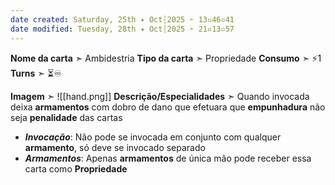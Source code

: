 ```yaml
---
date created: Saturday, 25th ✦ Oct┆2025 ➣ 13▫46▫41
date modified: Tuesday, 28th ✦ Oct┆2025 ➣ 21▫13▫57
---
```


**Nome da carta** ➣ Ambidestria
**Tipo da carta** ➣ Propriedade
**Consumo** ➣ ⚡1
**Turns** ➣ ⏳♾️

**Imagem** ➣ ![[hand.png]]
**Descrição/Especialidades** ➣ Quando invocada deixa **armamentos** com dobro de dano que efetuara que **empunhadura** não seja **penalidade** das cartas

- ***Invocação***: Não pode se invocada em conjunto com qualquer **armamento**, só deve se invocado separado
- ***Armamentos***: Apenas **armamentos** de única mão pode receber essa carta como **Propriedade**